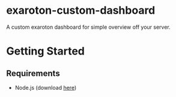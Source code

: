 # exaroton-custom-dashboard
A custom exaroton dashboard for simple overview off your server.



# Getting Started
## Requirements
- Node.js (download [here](https://nodejs.org/en/download/))
